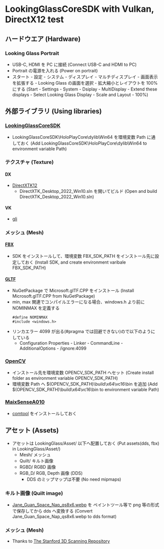 # LookingGlassCoreSDK with Vulkan, DirectX12 test

## ハードウエア (Hardware)
### Looking Glass Portrait
- USB-C, HDMI を PC に接続 (Connect USB-C and HDMI to PC)
- Portrait の電源を入れる (Power on portrait)
- スタート - 設定 - システム - ディスプレイ - マルチディスプレイ - 画面表示を拡張する - Looking Glass の画面を選択 - 拡大縮小とレイアウトを 100% にする (Start - Settings - System - Dsiplay - MultiDisplay - Extend these displays - Select Looking Glass Display - Scale and Layout - 100%) 

## 外部ライブラリ (Using libraries)

### [LookingGlassCoreSDK](https://github.com/Looking-Glass/LookingGlassCoreSDK)
- LookingGlassCoreSDK\HoloPlayCore\dylib\Win64 を環境変数 Path に通しておく (Add LookingGlassCoreSDK\HoloPlayCore\dylib\Win64 to environment variable Path)

### テクスチャ (Texture)
#### DX
- [DirectXTK12](https://github.com/Microsoft/DirectXTK12)
    - DirectXTK_Desktop_2022_Win10.sln を開いてビルド (Open and build DirectXTK_Desktop_2022_Win10.sln)
<!--
- [DirectXTex](https://github.com/microsoft/DirectXTex.git) ツール
    - DirectXTex_Desktop_2022.sln を開いてビルド
        - DDSView
        - Texassemble
        - Texconv
        - Texdiag
-->

#### VK
- [gli](https://github.com/g-truc/gli)

### メッシュ (Mesh)
#### [FBX](https://aps.autodesk.com/developer/overview/fbx-sdk)
- SDK をインストールして、環境変数 FBX_SDK_PATH をインストール先に設定しておく (Install SDK, and create environment varibale FBX_SDK_PATH)

#### [GLTF](https://www.nuget.org/packages/Microsoft.glTF.CPP)
- NuGetPackage で Microsoft.glTF.CPP をインストール (Install Microsoft.glTF.CPP from NuGetPackage)
- min, max 関連でコンパイルエラーになる場合、windows.h より前に NOMINMAX を定義する
    ~~~
    #define NOMINMAX 
    #include <windows.h>
    ~~~
- リンカエラー 4099 が出る(#pragma では回避できない)ので以下のようにしている
    - Configuration Properties - Linker - CommandLine - AdditionalOptions - /ignore:4099

### [OpenCV](https://github.com/opencv/opencv)
- インストール先を環境変数 OPENCV_SDK_PATH へセット (Create install folder as environment variable OPENCV_SDK_PATH)
- 環境変数 Path へ \$(OPENCV_SDK_PATH)\\build\\x64\\vc16\\bin を追加 (Add \$(OPENCV_SDK_PATH)\\build\\x64\\vc16\\bin to environment variable Path)

### [MaixSenseA010](https://wiki.sipeed.com/hardware/en/maixsense/maixsense-a010/maixsense-a010.html)
- [comtool](https://dl.sipeed.com/shareURL/MaixSense/MaixSense_A010/software_pack/comtool) をインストールしておく

## アセット (Assets)
- アセットは LookingGlass/Asset/ 以下へ配置しておく (Put assets(dds, fbx) in LookingGlass/Asset/)
    - Mesh/ メッシュ
    - Quilt/ キルト画像
    - RGBD/ RGBD 画像
    - RGB_D/ RGB, Depth 画像 (DDS)
        - DDS のミップマップは不要 (No need mipmaps)
    
### キルト画像 (Quilt image)
- [Jane_Guan_Space_Nap_qs8x6.webp](https://docs.lookingglassfactory.com/keyconcepts/quilts) を ペイントツール等で png 等の形式で保存してから dds へ変換する (Convert Jane_Guan_Space_Nap_qs8x6.webp to dds format)

### メッシュ (Mesh)
- Thanks to [The Stanford 3D Scanning Repository](https://graphics.stanford.edu/data/3Dscanrep/)


